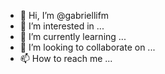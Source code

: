 - 👋 Hi, I’m @gabriellifm
- 👀 I’m interested in ...
- 🌱 I’m currently learning ...
- 💞️ I’m looking to collaborate on ...
- 📫 How to reach me ...

<!---
gabriellifm/gabriellifm is a ✨ special ✨ repository because its `README.md` (this file) appears on your GitHub profile.
You can click the Preview link to take a look at your changes.
--->
